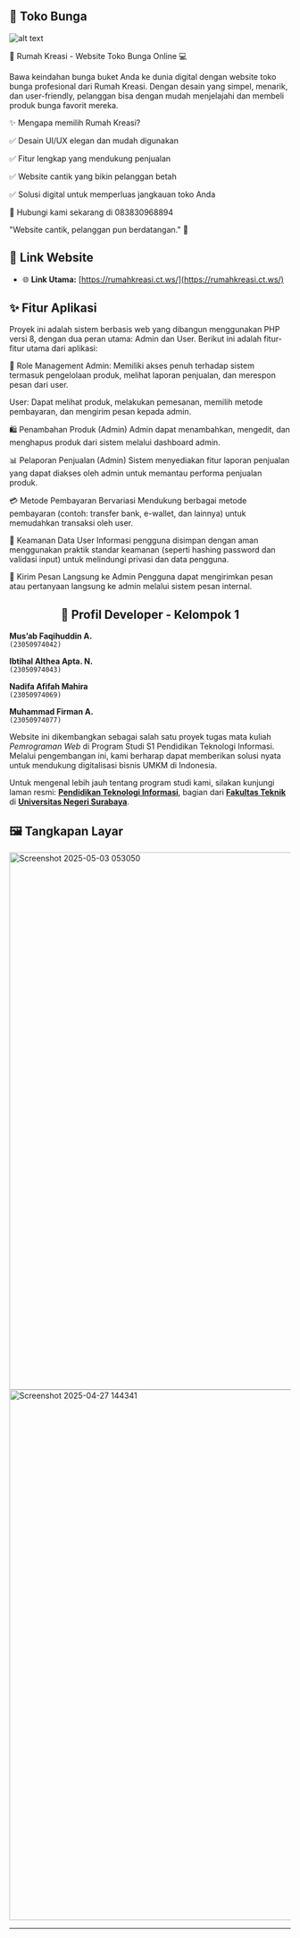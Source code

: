 ## 🌸 Toko Bunga

![alt text](https://github.com/Musab-web/web-toko-bunga/blob/main/POSTER%20WEBSITE%20TOKO%20BUNGA%20A3.png)


🌸 Rumah Kreasi - Website Toko Bunga Online 💻


Bawa keindahan bunga buket Anda ke dunia digital dengan website toko bunga profesional dari Rumah Kreasi. Dengan desain yang simpel, menarik, dan user-friendly, pelanggan bisa dengan mudah menjelajahi dan membeli produk bunga favorit mereka.

✨ Mengapa memilih Rumah Kreasi?

✅ Desain UI/UX elegan dan mudah digunakan

✅ Fitur lengkap yang mendukung penjualan

✅ Website cantik yang bikin pelanggan betah 

✅ Solusi digital untuk memperluas jangkauan toko Anda

📱 Hubungi kami sekarang di 083830968894

"Website cantik, pelanggan pun berdatangan." 🌷

## 🔗 Link Website

- 🌐 **Link Utama:** [https://rumahkreasi.ct.ws/](https://rumahkreasi.ct.ws/)

## ✨ Fitur Aplikasi

Proyek ini adalah sistem berbasis web yang dibangun menggunakan PHP versi 8, dengan dua peran utama: Admin dan User. Berikut ini adalah fitur-fitur utama dari aplikasi:

🔐 Role Management
Admin: Memiliki akses penuh terhadap sistem termasuk pengelolaan produk, melihat laporan penjualan, dan merespon pesan dari user.

User: Dapat melihat produk, melakukan pemesanan, memilih metode pembayaran, dan mengirim pesan kepada admin.

🛍️ Penambahan Produk (Admin)
Admin dapat menambahkan, mengedit, dan menghapus produk dari sistem melalui dashboard admin.

📊 Pelaporan Penjualan (Admin)
Sistem menyediakan fitur laporan penjualan yang dapat diakses oleh admin untuk memantau performa penjualan produk.

💳 Metode Pembayaran Bervariasi
Mendukung berbagai metode pembayaran (contoh: transfer bank, e-wallet, dan lainnya) untuk memudahkan transaksi oleh user.

🔐 Keamanan Data User
Informasi pengguna disimpan dengan aman menggunakan praktik standar keamanan (seperti hashing password dan validasi input) untuk melindungi privasi dan data pengguna.

📩 Kirim Pesan Langsung ke Admin
Pengguna dapat mengirimkan pesan atau pertanyaan langsung ke admin melalui sistem pesan internal.


<h2 align="center">👥 Profil Developer - Kelompok 1</h2>

**Mus’ab Faqihuddin A.**  
`(23050974042)`

**Ibtihal Althea Apta. N.**  
`(23050974043)`

**Nadifa Afifah Mahira**  
`(23050974069)`

**Muhammad Firman A.**  
`(23050974077)`

Website ini dikembangkan sebagai salah satu proyek tugas mata kuliah *Pemrograman Web* di Program Studi S1 Pendidikan Teknologi Informasi.  
Melalui pengembangan ini, kami berharap dapat memberikan solusi nyata untuk mendukung digitalisasi bisnis UMKM di Indonesia.

Untuk mengenal lebih jauh tentang program studi kami, silakan kunjungi laman resmi: **[Pendidikan Teknologi Informasi](https://pendidikan-ti.ft.unesa.ac.id/)**, bagian dari **[Fakultas Teknik](https://ft.unesa.ac.id/)** di **[Universitas Negeri Surabaya](https://unesa.ac.id/)**.

## 🖼️ Tangkapan Layar

<img width="960" alt="Screenshot 2025-05-03 053050" src="https://github.com/Musab00000/web-bunga/blob/main/Screenshot%202025-04-27%20144341.png" />

<img width="948" alt="Screenshot 2025-04-27 144341" src="https://github.com/Musab00000/web-bunga/blob/main/Screenshot%202025-05-03%20053050.png" />

---

